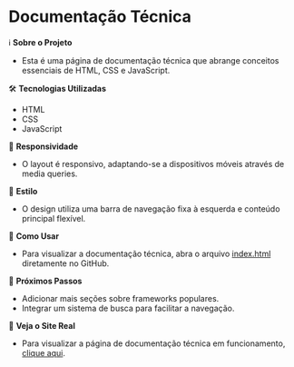 # Documentação Técnica

ℹ️ **Sobre o Projeto**

- Esta é uma página de documentação técnica que abrange conceitos essenciais de HTML, CSS e JavaScript.

🛠️ **Tecnologias Utilizadas**

- HTML
- CSS
- JavaScript

📱 **Responsividade**

- O layout é responsivo, adaptando-se a dispositivos móveis através de media queries.

🎨 **Estilo**

- O design utiliza uma barra de navegação fixa à esquerda e conteúdo principal flexível.

📝 **Como Usar**

- Para visualizar a documentação técnica, abra o arquivo [index.html](https://github.com/weyllerluiz/documentacao-tecnica/blob/main/index.html) diretamente no GitHub.

🚀 **Próximos Passos**

- Adicionar mais seções sobre frameworks populares.
- Integrar um sistema de busca para facilitar a navegação.

🔗 **Veja o Site Real**

- Para visualizar a página de documentação técnica em funcionamento, [clique aqui](https://weyllerluiz.github.io/documentacao-tecnica/).
